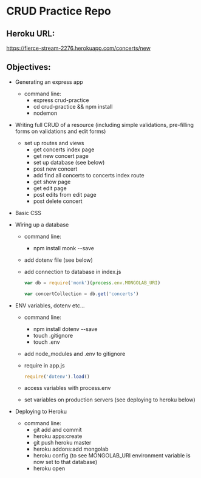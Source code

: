 # CRUD Practice Repo

## Heroku URL:
https://fierce-stream-2276.herokuapp.com/concerts/new

## Objectives:

- Generating an express app
  - command line:
    - express crud-practice
    - cd crud-practice && npm install
    - nodemon

- Writing full CRUD of a resource (including simple validations, pre-filling forms on validations and edit forms)
  - set up routes and views
    - get concerts index page
    - get new concert page
    - set up database (see below)
    - post new concert
    - add find all concerts to concerts index route
    - get show page
    - get edit page
    - post edits from edit page
    - post delete concert 

- Basic CSS

- Wiring up a database
  - command line:
    - npm install monk --save
  - add dotenv file (see below)
  - add connection to database in index.js

    ```js
    var db = require('monk')(process.env.MONGOLAB_URI)

    var concertCollection = db.get('concerts')
    ```

- ENV variables, dotenv etc...
  - command line:
    - npm install dotenv --save
    - touch .gitignore
    - touch .env
  - add node_modules and .env to gitignore
  - require in app.js

    ```js
    require('dotenv').load()
    ```
  - access variables with process.env
  - set variables on production servers (see deploying to heroku below)

- Deploying to Heroku
  - command line:
    - git add and commit
    - heroku apps:create
    - git push heroku master
    - heroku addons:add mongolab
    - heroku config (to see MONGOLAB_URI environment variable is now set to that database)
    - heroku open
